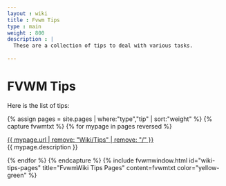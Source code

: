 ```yaml
---
layout : wiki
title : Fvwm Tips
type : main
weight : 800
description : |
  These are a collection of tips to deal with various tasks.
  
---
```

# FVWM Tips

Here is the list of tips:

{% assign pages = site.pages | where:"type","tip" | sort:"weight" %}
{% capture fvwmtxt %}
{% for mypage in pages reversed %}
  <p class="title-indent">
  <a href="{{ mypage.url | prepend: site.baseurl }}">
  {{ mypage.url | remove: "Wiki/Tips" | remove: "/" }}</a><br>
  {{ mypage.description }}
  </p>
{% endfor %}
{% endcapture %}
{% include fvwmwindow.html id="wiki-tips-pages"
title="FvwmWiki Tips Pages" content=fvwmtxt
color="yellow-green" %}
